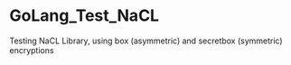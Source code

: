 # GoLang_Test_NaCL
Testing NaCL Library, using box (asymmetric) and secretbox (symmetric) encryptions
